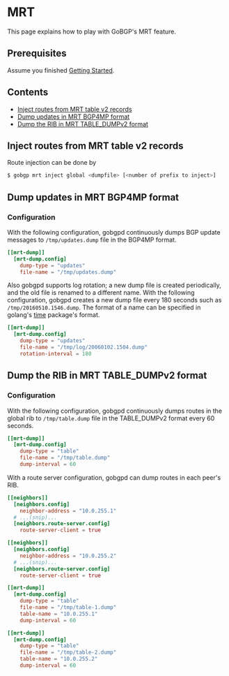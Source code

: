 # MRT

This page explains how to play with GoBGP's MRT feature.

## Prerequisites

Assume you finished [Getting Started](getting-started.md).

## Contents

- [Inject routes from MRT table v2 records](#inject-routes-from-mrt-table-v2-records)
- [Dump updates in MRT BGP4MP format](#dump-updates-in-mrt-bgp4mp-format)
- [Dump the RIB in MRT TABLE_DUMPv2 format](#dump-the-rib-in-mrt-table_dumpv2-format)

## Inject routes from MRT table v2 records

Route injection can be done by

```bash
$ gobgp mrt inject global <dumpfile> [<number of prefix to inject>]
```

## Dump updates in MRT BGP4MP format

### Configuration

With the following configuration, gobgpd continuously dumps BGP update
messages to `/tmp/updates.dump` file in the BGP4MP format.

```toml
[[mrt-dump]]
  [mrt-dump.config]
    dump-type = "updates"
    file-name = "/tmp/updates.dump"
```

Also gobgpd supports log rotation; a new dump file is created
periodically, and the old file is renamed to a different name.  With
the following configuration, gobgpd creates a new dump file every 180
seconds such as `/tmp/20160510.1546.dump`. The format of a name can be
specified in golang's
[time](https://golang.org/pkg/time/#pkg-constants) package's format.

```toml
[[mrt-dump]]
  [mrt-dump.config]
    dump-type = "updates"
    file-name = "/tmp/log/20060102.1504.dump"
    rotation-interval = 180
```

## Dump the RIB in MRT TABLE_DUMPv2 format

### Configuration

With the following configuration, gobgpd continuously dumps routes in
the global rib to `/tmp/table.dump` file in the TABLE_DUMPv2 format
every 60 seconds.

```toml
[[mrt-dump]]
  [mrt-dump.config]
    dump-type = "table"
    file-name = "/tmp/table.dump"
    dump-interval = 60
```

With a route server configuration, gobgpd can dump routes in each
peer's RIB.

```toml
[[neighbors]]
  [neighbors.config]
    neighbor-address = "10.0.255.1"
  # ...(snip)...
  [neighbors.route-server.config]
    route-server-client = true

[[neighbors]]
  [neighbors.config]
    neighbor-address = "10.0.255.2"
  # ...(snip)...
  [neighbors.route-server.config]
    route-server-client = true

[[mrt-dump]]
  [mrt-dump.config]
    dump-type = "table"
    file-name = "/tmp/table-1.dump"
    table-name = "10.0.255.1"
    dump-interval = 60

[[mrt-dump]]
  [mrt-dump.config]
    dump-type = "table"
    file-name = "/tmp/table-2.dump"
    table-name = "10.0.255.2"
    dump-interval = 60
```
